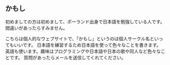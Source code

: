 ## かもし

初めましての方は初めまして、ポーランド出身で日本語を勉強している人です。
間違いがあったらすみません。

こちらは個人的なウェブサイトで、「かもし」というのは個人サークル名といってもいいです。
日本語を練習するため日本語を使って色々なことを書きます。
英語も使います。趣味はプログラミングや日本語や日本の歌や同人など色々なことです。
質問があったらメールを送信してくれてください。
